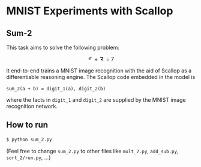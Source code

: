 # MNIST Experiments with Scallop

## Sum-2

This task aims to solve the following problem:

<div style="text-align: center">
  <img src="docs/mnist_5.png" width="14px" /> + <img src="docs/mnist_2.png" width="14px" /> = 7
</div>

It end-to-end trains a MNIST image recognition with the aid of
Scallop as a differentiable reasoning engine.
The Scallop code embedded in the model is

```
sum_2(a + b) = digit_1(a), digit_2(b)
```

where the facts in `digit_1` and `digit_2` are supplied by the MNIST
image recognition network.

## How to run

``` bash
$ python sum_2.py
```

(Feel free to change `sum_2.py` to other files like `mult_2.py`, `add_sub.py`, `sort_2/run.py`, ...)
